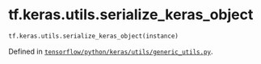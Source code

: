<div itemscope itemtype="http://developers.google.com/ReferenceObject">
<meta itemprop="name" content="tf.keras.utils.serialize_keras_object" />
<meta itemprop="path" content="Stable" />
</div>

# tf.keras.utils.serialize_keras_object

``` python
tf.keras.utils.serialize_keras_object(instance)
```



Defined in [`tensorflow/python/keras/utils/generic_utils.py`](https://www.tensorflow.org/code/tensorflow/python/keras/utils/generic_utils.py).

